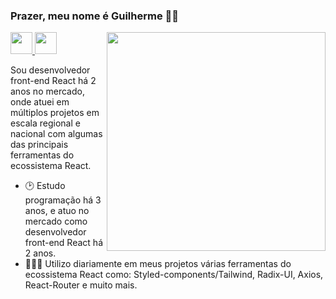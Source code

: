 ### Prazer, meu nome é Guilherme 👋🏻

<img width="350rem" align="right" src="https://raw.githubusercontent.com/gist/JustSpica/66a626b2cfda42ab4707811e0b5c9a42/raw/0f852129f337824d3f5b7d81ac1d207a77e6f78b/programming.svg"/>

<div>
  <a href="https://www.linkedin.com/in/guilhermespicaluiz/" target="blank">
    <img height="35rem" src="https://user-images.githubusercontent.com/75824415/204018564-2bfdd33c-6be0-4165-a038-147ad4e42f95.svg"/>
  </a>
  <a href="https://www.instagram.com/guilherme.spica/">
    <img height="35rem" src="https://user-images.githubusercontent.com/75824415/204018675-e7a888ad-14f7-488c-85fe-516054a064ec.svg"/>
  </a>
</div>

Sou desenvolvedor front-end React há 2 anos no mercado, onde atuei em múltiplos projetos em escala regional e nacional com algumas das principais ferramentas do ecossistema React.

- 🕑 Estudo programação há 3 anos, e atuo no mercado como desenvolvedor front-end React há 2 anos.
- 👩🏻‍💻 Utilizo diariamente em meus projetos várias ferramentas do ecossistema React como: Styled-components/Tailwind, Radix-UI, Axios, React-Router e muito mais.
